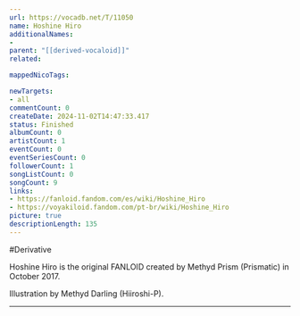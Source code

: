 ```yaml
---
url: https://vocadb.net/T/11050
name: Hoshine Hiro
additionalNames: 
- 
parent: "[[derived-vocaloid]]"
related:

mappedNicoTags:

newTargets:
- all
commentCount: 0
createDate: 2024-11-02T14:47:33.417
status: Finished
albumCount: 0
artistCount: 1
eventCount: 0
eventSeriesCount: 0
followerCount: 1
songListCount: 0
songCount: 9
links: 
- https://fanloid.fandom.com/es/wiki/Hoshine_Hiro
- https://voyakiloid.fandom.com/pt-br/wiki/Hoshine_Hiro
picture: true
descriptionLength: 135
---
```


#Derivative

Hoshine Hiro is the original FANLOID created by Methyd Prism (Prismatic) in October 2017.

Illustration by Methyd Darling (Hiiroshi-P).

---

